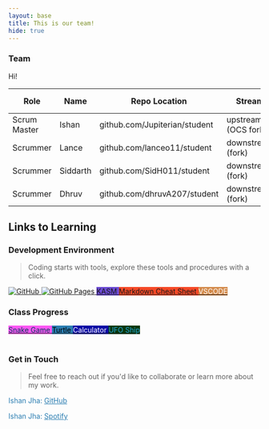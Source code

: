 ```yaml
---
layout: base
title: This is our team!
hide: true
---
```


### Team

Hi!

| Role         | Name     | Repo Location                       | Stream                | Repo Name |
|--------------|----------|-------------------------------------|-----------------------|-----------|
| Scrum Master | Ishan    | github.com/Jupiterian/student           | upstream   (OCS fork)    | student   |
| Scrummer     | Lance    | github.com/lanceo11/student       | downstream (fork)        | student   |
| Scrummer     | Siddarth | github.com/SidH011/student          | downstream (fork)        | student   |
| Scrummer     | Dhruv    | github.com/dhruvA207/student        | downstream (fork)        | student   |


## Links to Learning

### Development Environment

> Coding starts with tools, explore these tools and procedures with a click.

<a href="https://github.com/Open-Coding-Society/student">
    <img src="https://img.shields.io/badge/GitHub-181717?logo=github&logoColor=white" alt="GitHub">
</a>


<a href="https://open-coding-society.github.io/student">
    <img src="https://img.shields.io/badge/GitHub%20Pages-327FC7?logo=github&logoColor=white" alt="GitHub Pages">
</a>


<a href="https://kasm.opencodingsociety.com/" class="button small" style="background-color: #6b4bd3ff">
    KASM
</a>


<a href="https://www.markdownguide.org/cheat-sheet/" class="button small" style="background-color: #F54927">
    Markdown Cheat Sheet
</a>


<a href="https://vscode.dev/" class="button small" style="background-color: #d38a4bff">
    <span style="color: #FFFFFF">VSCODE</span>
</a>

<br>

### Class Progress

<a href="{{site.baseurl}}/snake" class="button small" style="background-color: #fb56f3ff">
    <span style="color: #043f58ff">Snake Game</span>
</a>

<a href="{{site.baseurl}}/turtle" class="button small" style="background-color: #2A7DB1">
    <span style="color: #000000">Turtle</span>
</a>

<a href="{{site.baseurl}}/calculator" class="button small" style="background-color: #0c0ca5ff">
    <span style="color: #fffefeff">Calculator</span>
</a>

<a href="{{site.baseurl}}/background" class="button small" style="background-color: #08380cff">
    <span style="color: #25a4d6ff">UFO Ship</span>
</a>

<br>



<br>

<!-- Contact Section -->
### Get in Touch

> Feel free to reach out if you'd like to collaborate or learn more about my work.

<p style="color: #2A7DB1;">Ishan Jha: <a href="https://github.com/Jupiterian" style="color: #2A7DB1; text-decoration: underline;">GitHub</a></p>
<p style="color: #2A7DB1;">Ishan Jha: <a href="https://open.spotify.com/user/31spiranssqszaomtf3pyo3j6zbm" style="color: #2A7DB1; text-decoration: underline">Spotify</a></p>